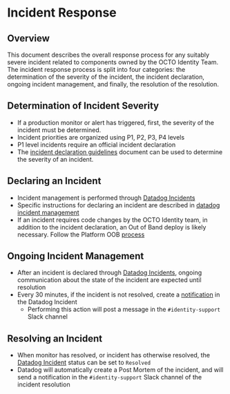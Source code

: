 # Incident Response

## Overview

This document describes the overall response process for any suitably severe incident related to components owned by the OCTO Identity Team. The incident response process is split into four categories: the determination of the severity of the incident, the incident declaration, ongoing incident management, and finally, the resolution of the resolution. 

## Determination of Incident Severity

* If a production monitor or alert has triggered, first, the severity of the incident must be determined.
* Incident priorities are organized using P1, P2, P3, P4 levels
* P1 level incidents require an official incident declaration
* The [incident declaration guidelines](https://github.com/department-of-veterans-affairs/va.gov-team/blob/67c819fcfbb0282f77f0c5daeb978c1efcc98d26/products/identity/Incident%20Response/Incident%20Declaration.md) document can be used to determine the severity of an incident.

## Declaring an Incident
* Incident management is performed through [Datadog Incidents](https://vagov.ddog-gov.com/incidents)
* Specific instructions for declaring an incident are described in [datadog incident management](https://github.com/department-of-veterans-affairs/va.gov-team/blob/dbe25426a273705ab34e1be4e64fe7d0a2827d04/products/identity/Incident%20Response/Datadog%20Incident%20Management.md)
* If an incident requires code changes by the OCTO Identity team, in addition to the incident declaration, an Out of Band deploy is likely necessary. Follow the Platform OOB [process](https://depo-platform-documentation.scrollhelp.site/developer-docs/deployment-policies#DeploymentPolicies-Requestingout-of-banddeploys)

## Ongoing Incident Management 
* After an incident is declared through [Datadog Incidents](https://vagov.ddog-gov.com/incidents), ongoing communication about the state of the incident are expected until resolution
* Every 30 minutes, if the incident is not resolved, create a [notification](https://github.com/department-of-veterans-affairs/va.gov-team/blob/dbe25426a273705ab34e1be4e64fe7d0a2827d04/products/identity/Incident%20Response/Datadog%20Incident%20Management.md) in the Datadog Incident
  * Performing this action will post a message in the `#identity-support` Slack channel

## Resolving an Incident
* When monitor has resolved, or incident has otherwise resolved, the [Datadog Incident](https://vagov.ddog-gov.com/incidents) status can be set to `Resolved`
* Datadog will automatically create a Post Mortem of the incident, and will send a notification in the `#identity-support` Slack channel of the incident resolution
